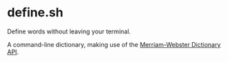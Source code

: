 # define.sh

Define words without leaving your terminal.

A command-line dictionary, making use of the [Merriam-Webster Dictionary
API](https://dictionaryapi.com/).
